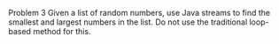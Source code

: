 Problem 3
Given a list of random numbers, use Java streams to find the smallest and largest numbers in the list. Do not use the
traditional loop-based method for this.